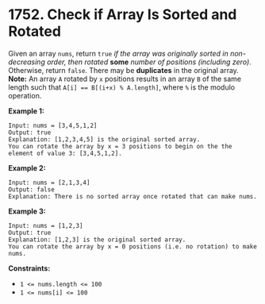 # 1752. Check if Array Is Sorted and Rotated
Given an array `nums`, return `true` *if the array was originally sorted in non-decreasing order, then rotated* **some** *number of positions (including zero)*. Otherwise, return `false`. There may be **duplicates** in the original array. **Note:** An array `A` rotated by `x` positions results in an array `B` of the same length such that `A[i] == B[(i+x) % A.length]`, where `%` is the modulo operation.

**Example 1:**
```
Input: nums = [3,4,5,1,2]
Output: true
Explanation: [1,2,3,4,5] is the original sorted array.
You can rotate the array by x = 3 positions to begin on the the element of value 3: [3,4,5,1,2].
```

**Example 2:**
```
Input: nums = [2,1,3,4]
Output: false
Explanation: There is no sorted array once rotated that can make nums.
```

**Example 3:**
```
Input: nums = [1,2,3]
Output: true
Explanation: [1,2,3] is the original sorted array.
You can rotate the array by x = 0 positions (i.e. no rotation) to make nums.
```

**Constraints:**
- `1 <= nums.length <= 100`
- `1 <= nums[i] <= 100`
